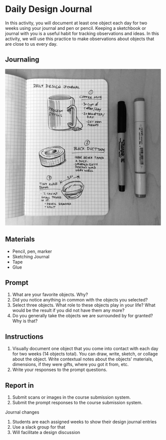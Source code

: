 # Daily Design Journal

In this activity, you will document at least one object each day for two weeks using your journal and pen or pencil. Keeping a sketchbook or journal with you is a useful habit for tracking observations and ideas. In this activity, we will use this practice to make observations about objects that are close to us every day.

## Journaling

![Photo of a journal page with object sketches](/assets/daily-design-journal@2x.jpg)

## Materials

* Pencil, pen, marker
* Sketching Journal
* Tape
* Glue

## Prompt

1. What are your favorite objects. Why?
2. Did you notice anything in common with the objects you selected?
3. Select three objects. What role to these objects play in your life? What would be the result if you did not have them any more?
4. Do you generally take the objects we are surrounded by for granted? Why is that?

## Instructions

1. Visually document one object that you come into contact with each day for two weeks \(14 objects total\). You can draw, write, sketch, or collage about the object. Write contextual notes about the objects' materials, dimensions, if they were gifts, where you got it from, etc.
2. Write your responses to the prompt questions.

## Report in

1. Submit scans or images in the course submission system.
2. Submit the prompt responses to the course submission system.

Journal changes

1. Students are each assigned weeks to show their design journal entries
2. Use a slack group for that
3. Will facilitate a design discussion



